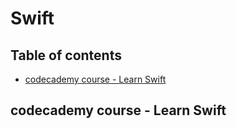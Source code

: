 # Swift

## Table of contents
- [codecademy course - Learn Swift](#codecademy-course---Learn-Swift)

## codecademy course - Learn Swift

